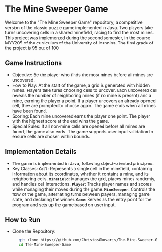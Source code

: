 # The Mine Sweeper Game
Welcome to the "The Mine Sweeper Game" repository, a competitive version of the classic puzzle game implemented in Java. Two players take turns uncovering cells in a shared minefield, racing to find the most mines. This project was implemented during the second semester, in the course MYY205 of the curriculum of the University of Ioannina. The final grade of the project is 95 out of 100.


## Game Instructions
- Objective: Be the player who finds the most mines before all mines are uncovered.
- How to Play: At the start of the game, a grid is generated with hidden mines. Players take turns choosing cells to uncover.
  Each uncovered cell reveals the number of neighboring mines (if no mine is present) and a mine, earning the player a point.
  If a player uncovers an already opened cell, they are prompted to choose again. The game ends when all mines have been found.
- Scoring: Each mine uncovered earns the player one point. The player with the highest score at the end wins the game.
- Special Rules: If all non-mine cells are opened before all mines are found, the game also ends. The game supports user input
  validation to ensure cells are chosen within bounds.


## Implementation Details
- The game is implemented in Java, following object-oriented principles.
- Key Classes: **`Cell`**: Represents a single cell in the minefield, containing information about its coordinates, whether it contains a mine,
  and its neighboring cells. **`MineField`**: Manages the grid, places mines randomly, and handles cell interactions. **`Player`**: Tracks player
  names and scores while managing their moves during the game. **`MineSweeper`**: Controls the flow of the game, alternating turns between players,
  managing game state, and declaring the winner. **`Game`**: Serves as the entry point for the program and sets up the game based on user input.


## How to Run
- Clone the Repository:
  ```bash
     git clone https://github.com/ChristosGkovaris/The-Mine-Sweeper-Game.git
     cd The-Mine-Sweeper-Game
